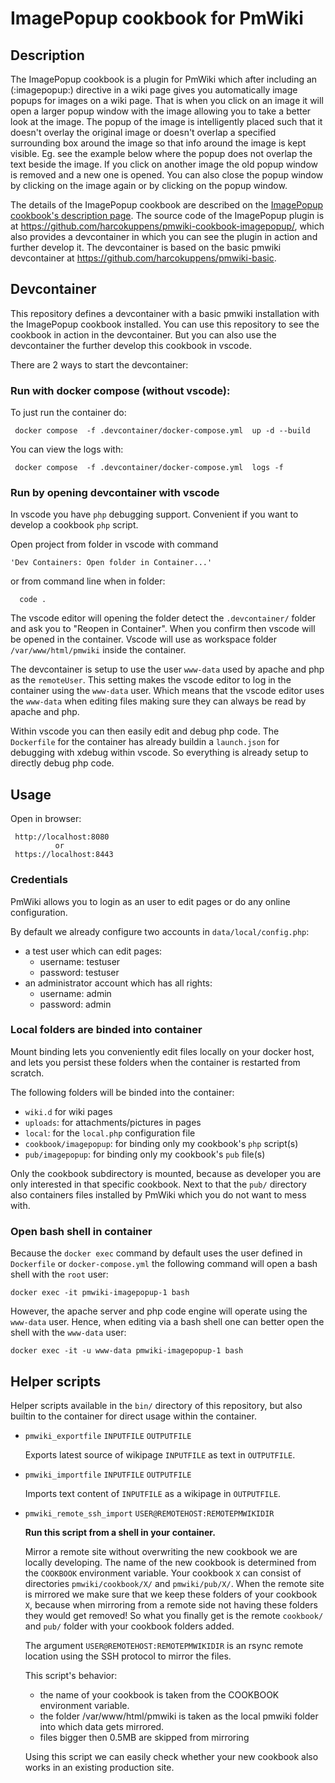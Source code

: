 # ImagePopup cookbook for PmWiki 

## Description

The ImagePopup cookbook is a plugin for PmWiki which after including an (:imagepopup:) directive in a wiki page gives you automatically image popups for images on a wiki page. That is when you click on an image it will open a larger popup window with the image allowing you to take a better look at the image. The popup of the image is intelligently placed such that it doesn't overlay the original image or doesn't overlap a specified surrounding box around the image so that info around the image is kept visible. Eg. see the example below where the popup does not overlap the text beside the image. If you click on another image the old popup window is removed and a new one is opened. You can also close the popup window by clicking on the image again or by clicking on the popup window.

The details of the ImagePopup cookbook are described on the [ImagePopup cookbook's description page](https://www.pmwiki.org/wiki/Cookbook/ImagePopup). 
The source code of the ImagePopup plugin is at https://github.com/harcokuppens/pmwiki-cookbook-imagepopup/, which also provides
a devcontainer in which you can see the plugin in action and further develop it. The devcontainer is based on the basic pmwiki devcontainer at https://github.com/harcokuppens/pmwiki-basic.

## Devcontainer

This repository defines a devcontainer with a basic pmwiki installation with the ImagePopup cookbook installed. You can use this repository to see the cookbook in action in the devcontainer. But you can also use the devcontainer the further develop this cookbook in vscode.

There are 2 ways  to start the devcontainer:

### Run with docker compose (without vscode):

To just run the container do:

     docker compose  -f .devcontainer/docker-compose.yml  up -d --build

You can view the logs with:

     docker compose  -f .devcontainer/docker-compose.yml  logs -f

### Run by opening devcontainer with vscode

In vscode you have `php` debugging support. Convenient if you want to develop a
cookbook `php` script.

Open project from folder in vscode with command

    'Dev Containers: Open folder in Container...'

or from command line when in folder:

      code .

The vscode editor will opening the folder detect the `.devcontainer/` folder and ask
you to "Reopen in Container". When you confirm then vscode will be opened in the
container. Vscode will use as workspace folder `/var/www/html/pmwiki` inside the
container.

The devcontainer is setup to use the user `www-data` used by apache and php as the
`remoteUser`. This setting makes the vscode editor to log in the container using the
`www-data` user. Which means that the vscode editor uses the `www-data` when editing
files making sure they can always be read by apache and php.

Within vscode you can then easily edit and debug php code. The `Dockerfile` for the
container has already buildin a `launch.json` for debugging with xdebug within
vscode. So everything is already setup to directly debug php code.

## Usage

Open in browser:

     http://localhost:8080
              or
     https://localhost:8443

### Credentials

PmWiki allows you to login as an user to edit pages or do any online configuration.

By default we already configure two accounts in `data/local/config.php`:

- a test user which can edit pages:
  - username: testuser
  - password: testuser
- an administrator account which has all rights:
  - username: admin
  - password: admin

### Local folders are binded into container

Mount binding lets you conveniently edit files locally on your docker host, and lets
you persist these folders when the container is restarted from scratch.

The following folders will be binded into the container:

- `wiki.d` for wiki pages
- `uploads`: for attachments/pictures in pages
- `local`: for the `local.php` configuration file
- `cookbook/imagepopup`: for binding only my cookbook's `php`
  script(s)
- `pub/imagepopup`: for binding only my cookbook's `pub` file(s)

Only the cookbook subdirectory is mounted, because as developer you are only
interested in that specific cookbook. Next to that the `pub/` directory also
containers files installed by PmWiki which you do not want to mess with.

### Open bash shell in container

Because the `docker exec` command by default uses the user defined in `Dockerfile` or
`docker-compose.yml` the following command will open a bash shell with the `root`
user:

    docker exec -it pmwiki-imagepopup-1 bash

However, the apache server and php code engine will operate using the `www-data`
user. Hence, when editing via a bash shell one can better open the shell with the
`www-data` user:

    docker exec -it -u www-data pmwiki-imagepopup-1 bash



## Helper scripts

Helper scripts available in the `bin/` directory of this repository, but also builtin
to the container for direct usage within the container.

- `pmwiki_exportfile` `INPUTFILE` `OUTPUTFILE`

  Exports latest source of wikipage `INPUTFILE` as text in `OUTPUTFILE`.

- `pmwiki_importfile` `INPUTFILE` `OUTPUTFILE`

  Imports text content of `INPUTFILE` as a wikipage in `OUTPUTFILE`.

- `pmwiki_remote_ssh_import` `USER@REMOTEHOST:REMOTEPMWIKIDIR`

  **Run this script from a shell in your container.**

  Mirror a remote site without overwriting the new cookbook we are locally
  developing. The name of the new cookbook is determined from the `COOKBOOK`
  environment variable. Your cookbook `X` can consist of directories
  `pmwiki/cookbook/X/` and `pmwiki/pub/X/`. When the remote site is mirrored we make
  sure that we keep these folders of your cookbook `X`, because when mirroring from a
  remote side not having these folders they would get removed! So what you finally
  get is the remote `cookbook/` and `pub/` folder with your cookbook folders added.

  The argument `USER@REMOTEHOST:REMOTEPMWIKIDIR` is an rsync remote location using
  the SSH protocol to mirror the files.

  This script's behavior:

  - the name of your cookbook is taken from the COOKBOOK environment variable.
  - the folder /var/www/html/pmwiki is taken as the local pmwiki folder into which
    data gets mirrored.
  - files bigger then 0.5MB are skipped from mirroring

  Using this script we can easily check whether your new cookbook also works in an
  existing production site.    
